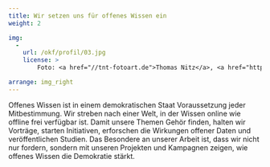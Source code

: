 ```yaml
---
title: Wir setzen uns für offenes Wissen ein
weight: 2

img:
  -
    url: /okf/profil/03.jpg
    license: >
        Foto: <a href="//tnt-fotoart.de">Thomas Nitz</a>, <a href="https://www.flickr.com/photos/okfde/28069699487/in/album-72157696546500561/">Demokratielabore - Data Expedition</a>, <a href="https://creativecommons.org/licenses/by/4.0/">CC-BY 4.0</a>

arrange: img_right
---
```


Offenes Wissen ist in einem demokratischen Staat Voraussetzung jeder Mitbestimmung. Wir streben nach einer Welt, in der Wissen online wie offline frei verfügbar ist. Damit unsere Themen Gehör finden, halten wir Vorträge, starten Initiativen, erforschen die Wirkungen offener Daten und veröffentlichen Studien. Das Besondere an unserer Arbeit ist, dass wir nicht nur fordern, sondern mit unseren Projekten und Kampagnen zeigen, wie offenes Wissen die Demokratie stärkt.
